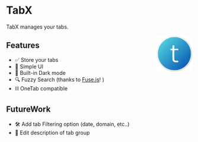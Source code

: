 # TabX

TabX manages your tabs.

<img align="right" src=src/assets/tabX.png height="100px">

## Features

- ✅ Store your tabs
- 💎 Simple UI
- 🌌 Built-in Dark mode
- 🔍 Fuzzy Search (thanks to [Fuse.js](https://github.com/krisk/Fuse)! )
- ⛓ OneTab compatible


## FutureWork

- 🛠 Add tab Filtering option (date, domain, etc..)
- 📝 Edit description of tab group
